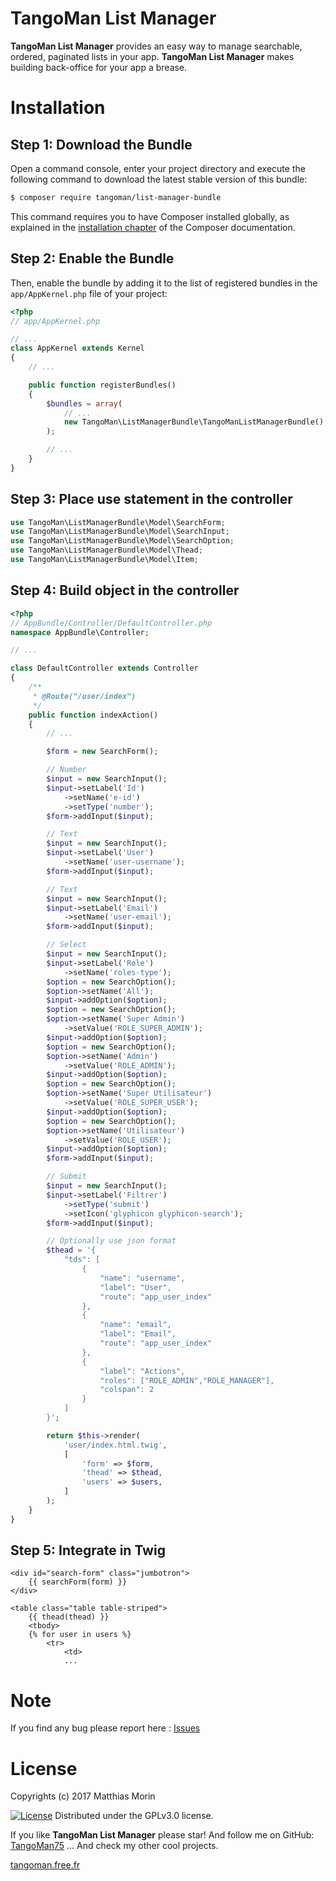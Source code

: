 TangoMan List Manager
====================

**TangoMan List Manager** provides an easy way to manage searchable, ordered, paginated lists in your app.
**TangoMan List Manager** makes building back-office for your app a brease.

Installation
============

Step 1: Download the Bundle
---------------------------

Open a command console, enter your project directory and execute the
following command to download the latest stable version of this bundle:

```bash
$ composer require tangoman/list-manager-bundle
```

This command requires you to have Composer installed globally, as explained
in the [installation chapter](https://getcomposer.org/doc/00-intro.md)
of the Composer documentation.

Step 2: Enable the Bundle
-------------------------

Then, enable the bundle by adding it to the list of registered bundles
in the `app/AppKernel.php` file of your project:

```php
<?php
// app/AppKernel.php

// ...
class AppKernel extends Kernel
{
    // ...

    public function registerBundles()
    {
        $bundles = array(
            // ...
            new TangoMan\ListManagerBundle\TangoManListManagerBundle(),
        );

        // ...
    }
}
```

Step 3: Place use statement in the controller
---------------------------------------------

```php
use TangoMan\ListManagerBundle\Model\SearchForm;
use TangoMan\ListManagerBundle\Model\SearchInput;
use TangoMan\ListManagerBundle\Model\SearchOption;
use TangoMan\ListManagerBundle\Model\Thead;
use TangoMan\ListManagerBundle\Model\Item;
```

Step 4: Build object in the controller
--------------------------------------

```php
<?php
// AppBundle/Controller/DefaultController.php
namespace AppBundle\Controller;

// ...

class DefaultController extends Controller
{
    /**
     * @Route("/user/index")
     */
    public function indexAction()
    {
        // ...

        $form = new SearchForm();

        // Number
        $input = new SearchInput();
        $input->setLabel('Id')
            ->setName('e-id')
            ->setType('number');
        $form->addInput($input);

        // Text
        $input = new SearchInput();
        $input->setLabel('User')
            ->setName('user-username');
        $form->addInput($input);

        // Text
        $input = new SearchInput();
        $input->setLabel('Email')
            ->setName('user-email');
        $form->addInput($input);

        // Select
        $input = new SearchInput();
        $input->setLabel('Role')
            ->setName('roles-type');
        $option = new SearchOption();
        $option->setName('All');
        $input->addOption($option);
        $option = new SearchOption();
        $option->setName('Super Admin')
            ->setValue('ROLE_SUPER_ADMIN');
        $input->addOption($option);
        $option = new SearchOption();
        $option->setName('Admin')
            ->setValue('ROLE_ADMIN');
        $input->addOption($option);
        $option = new SearchOption();
        $option->setName('Super Utilisateur')
            ->setValue('ROLE_SUPER_USER');
        $input->addOption($option);
        $option = new SearchOption();
        $option->setName('Utilisateur')
            ->setValue('ROLE_USER');
        $input->addOption($option);
        $form->addInput($input);

        // Submit
        $input = new SearchInput();
        $input->setLabel('Filtrer')
            ->setType('submit')
            ->setIcon('glyphicon glyphicon-search');
        $form->addInput($input);

        // Optionally use json format
        $thead = '{
            "tds": [
                {
                    "name": "username",
                    "label": "User",
                    "route": "app_user_index"
                },
                {
                    "name": "email",
                    "label": "Email",
                    "route": "app_user_index"
                },
                {
                    "label": "Actions",
	    			"roles": ["ROLE_ADMIN","ROLE_MANAGER"],
                    "colspan": 2
                }
            ]
        }';

        return $this->render(
            'user/index.html.twig',
            [
                'form' => $form,
                'thead' => $thead,
                'users' => $users,
            ]
        );
    }
}
```

Step 5: Integrate in Twig
-------------------------

```twig
<div id="search-form" class="jumbotron">
    {{ searchForm(form) }}
</div>
```

```twig
<table class="table table-striped">
    {{ thead(thead) }}
    <tbody>
    {% for user in users %}
        <tr>
            <td>
            ...
```

Note
====

If you find any bug please report here : [Issues](https://github.com/TangoMan75/ListManagerBundle/issues/new)

License
=======

Copyrights (c) 2017 Matthias Morin

[![License][license-GPL]][license-url]
Distributed under the GPLv3.0 license.

If you like **TangoMan List Manager** please star!
And follow me on GitHub: [TangoMan75](https://github.com/TangoMan75)
... And check my other cool projects.

[tangoman.free.fr](http://tangoman.free.fr)

[license-GPL]: https://img.shields.io/badge/Licence-GPLv3.0-green.svg
[license-MIT]: https://img.shields.io/badge/Licence-MIT-green.svg
[license-url]: LICENSE
